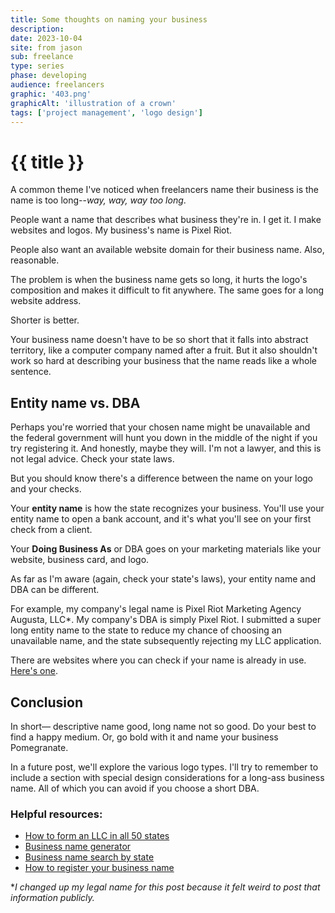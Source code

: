 ```yaml
---
title: Some thoughts on naming your business
description: 
date: 2023-10-04
site: from jason
sub: freelance
type: series
phase: developing
audience: freelancers
graphic: '403.png'
graphicAlt: 'illustration of a crown'
tags: ['project management', 'logo design']
---
```

# {{ title }}

A common theme I've noticed when freelancers name their business is the name is too long--*way, way, way too long*.

People want a name that describes what business they're in. I get it. I make websites and logos. My business's name is Pixel Riot.

People also want an available website domain for their business name. Also, reasonable.

The problem is when the business name gets so long, it hurts the logo's composition and makes it difficult to fit anywhere. The same goes for a long website address.

Shorter is better.

Your business name doesn't have to be so short that it falls into abstract territory, like a computer company named after a fruit. But it also shouldn't work so hard at describing your business that the name reads like a whole sentence.

## Entity name vs. DBA

Perhaps you're worried that your chosen name might be unavailable and the federal government will hunt you down in the middle of the night if you try registering it. And honestly, maybe they will. I'm not a lawyer, and this is not legal advice. Check your state laws.

But you should know there's a difference between the name on your logo and your checks.

Your **entity name** is how the state recognizes your business. You'll use your entity name to open a bank account, and it's what you'll see on your first check from a client.

Your **Doing Business As** or DBA goes on your marketing materials like your website, business card, and logo.

As far as I'm aware (again, check your state's laws), your entity name and DBA can be different.

For example, my company's legal name is Pixel Riot Marketing Agency Augusta, LLC*. My company's DBA is simply Pixel Riot. I submitted a super long entity name to the state to reduce my chance of choosing an unavailable name, and the state subsequently rejecting my LLC application.

There are websites where you can check if your name is already in use. [Here's one](https://www.northwestregisteredagent.com/start-a-business/secretary-of-state). 

## Conclusion

In short— descriptive name good, long name not so good. Do your best to find a happy medium. Or, go bold with it and name your business Pomegranate.

In a future post, we'll explore the various logo types. I'll try to remember to include a section with special design considerations for a long-ass business name. All of which you can avoid if you choose a short DBA.

### Helpful resources:

+ [How to form an LLC in all 50 states](https://www.llcuniversity.com/how-to-start-an-llc)
+ [Business name generator](https://namelix.com/)
+ [Business name search by state](https://www.northwestregisteredagent.com/start-a-business/secretary-of-state)
+ [How to register your business name](https://www.sba.gov/business-guide/launch-your-business/choose-your-business-name)

*_I changed up my legal name for this post because it felt weird to post that information publicly._
